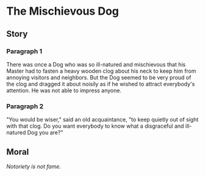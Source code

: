 
# The Mischievous Dog

## Story


### Paragraph 1

There was once a Dog who was so ill-natured and mischievous that his Master had to fasten a heavy wooden clog about his neck to keep him from annoying visitors and neighbors. But the Dog seemed to be very proud of the clog and dragged it about noisily as if he wished to attract everybody's attention. He was not able to impress anyone.



### Paragraph 2

"You would be wiser," said an old acquaintance, "to keep quietly out of sight with that clog. Do you want everybody to know what a disgraceful and ill-natured Dog you are?"



## Moral

_Notoriety is not fame._

